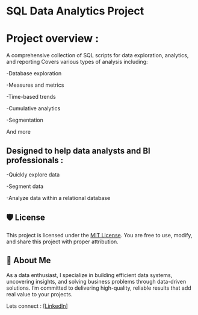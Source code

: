 # SQL Data Analytics Project

# Project overview :
A comprehensive collection of SQL scripts for data exploration, analytics, and reporting
Covers various types of analysis including:

-Database exploration

-Measures and metrics

-Time-based trends

-Cumulative analytics

-Segmentation

And more


## Designed to help data analysts and BI professionals :

-Quickly explore data

-Segment data

-Analyze data within a relational database




## 🛡️ License

This project is licensed under the [MIT License](LICENSE). You are free to use, modify, and share this project with proper attribution.

## 🌟 About Me
As a data enthusiast, I specialize in building efficient data systems, uncovering insights, and solving business problems through data-driven solutions. I’m committed to delivering high-quality, reliable results that add real value to your projects.


Lets connect :
[[LinkedIn]](https://www.linkedin.com/in/karan-bodara-8684562b4/)
